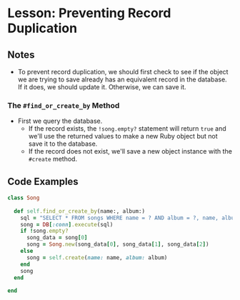 # Lesson: Preventing Record Duplication

## Notes

- To prevent record duplication, we should first check to see if the object we are trying to save already has an equivalent record in the database. If it does, we should update it. Otherwise, we can save it.

### The `#find_or_create_by` Method

- First we query the database.
  - If the record exists, the `!song.empty?` statement will return `true` and we'll use the returned values to make a new Ruby object but not save it to the database.
  - If the record does not exist, we'll save a new object instance with the `#create` method.

## Code Examples

```ruby
class Song
  
  def self.find_or_create_by(name:, album:)
    sql = "SELECT * FROM songs WHERE name = ? AND album = ?, name, album"
    song = DB[:conn].execute(sql)
    if !song.empty?
      song_data = song[0]
      song = Song.new(song_data[0], song_data[1], song_data[2])
    else
      song = self.create(name: name, album: album)
    end
    song
  end
  
end
```

